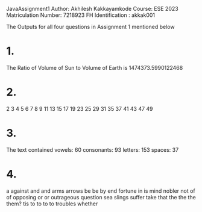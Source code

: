 JavaAssignment1
Author: Akhilesh Kakkayamkode
Course: ESE 2023
Matriculation Number: 7218923
FH Identification : akkak001

The Outputs for all four questions in Assignment 1 mentioned below

# 1.  
The Ratio of Volume of Sun to Volume of Earth is 1474373.5990122468

# 2.   
2
3
4
5
6
7
8
9
11
13
15
17
19
23
25
29
31
35
37
41
43
47
49

# 3. 
The text contained vowels: 60
consonants: 93
letters: 153
spaces: 37

# 4. 
a
against
and
and
arms
arrows
be
be
by
end
fortune
in
is
mind
nobler
not
of
of
opposing
or
or
outrageous
question
sea
slings
suffer
take
that
the
the
the
them?
tis
to
to
to
to
troubles
whether
